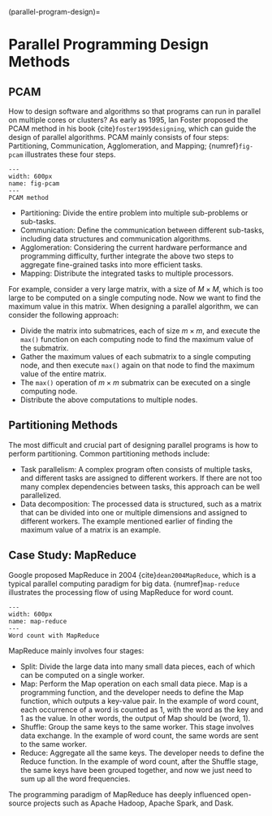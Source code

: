 (parallel-program-design)=
# Parallel Programming Design Methods

## PCAM

How to design software and algorithms so that programs can run in parallel on multiple cores or clusters? As early as 1995, Ian Foster proposed the PCAM method in his book {cite}`foster1995designing`, which can guide the design of parallel algorithms. PCAM mainly consists of four steps: Partitioning, Communication, Agglomeration, and Mapping; {numref}`fig-pcam` illustrates these four steps.

```{figure} ../img/ch-intro/pcam.svg
---
width: 600px
name: fig-pcam
---
PCAM method
```

* Partitioning: Divide the entire problem into multiple sub-problems or sub-tasks.
* Communication: Define the communication between different sub-tasks, including data structures and communication algorithms.
* Agglomeration: Considering the current hardware performance and programming difficulty, further integrate the above two steps to aggregate fine-grained tasks into more efficient tasks.
* Mapping: Distribute the integrated tasks to multiple processors.

For example, consider a very large matrix, with a size of $M \times M$, which is too large to be computed on a single computing node. Now we want to find the maximum value in this matrix. When designing a parallel algorithm, we can consider the following approach:

* Divide the matrix into submatrices, each of size $m \times m$, and execute the `max()` function on each computing node to find the maximum value of the submatrix.
* Gather the maximum values of each submatrix to a single computing node, and then execute `max()` again on that node to find the maximum value of the entire matrix.
* The `max()` operation of $m \times m$ submatrix can be executed on a single computing node.
* Distribute the above computations to multiple nodes.

## Partitioning Methods

The most difficult and crucial part of designing parallel programs is how to perform partitioning. Common partitioning methods include:

* Task parallelism: A complex program often consists of multiple tasks, and different tasks are assigned to different workers. If there are not too many complex dependencies between tasks, this approach can be well parallelized.
* Data decomposition: The processed data is structured, such as a matrix that can be divided into one or multiple dimensions and assigned to different workers. The example mentioned earlier of finding the maximum value of a matrix is an example.

## Case Study: MapReduce

Google proposed MapReduce in 2004 {cite}`dean2004MapReduce`, which is a typical parallel computing paradigm for big data. {numref}`map-reduce` illustrates the processing flow of using MapReduce for word count.

```{figure} ../img/ch-intro/map-reduce.svg
---
width: 600px
name: map-reduce
---
Word count with MapReduce
```

MapReduce mainly involves four stages:

* Split: Divide the large data into many small data pieces, each of which can be computed on a single worker.
* Map: Perform the Map operation on each small data piece. Map is a programming function, and the developer needs to define the Map function, which outputs a key-value pair. In the example of word count, each occurrence of a word is counted as 1, with the word as the key and 1 as the value. In other words, the output of Map should be (word, 1).
* Shuffle: Group the same keys to the same worker. This stage involves data exchange. In the example of word count, the same words are sent to the same worker.
* Reduce: Aggregate all the same keys. The developer needs to define the Reduce function. In the example of word count, after the Shuffle stage, the same keys have been grouped together, and now we just need to sum up all the word frequencies.

The programming paradigm of MapReduce has deeply influenced open-source projects such as Apache Hadoop, Apache Spark, and Dask.